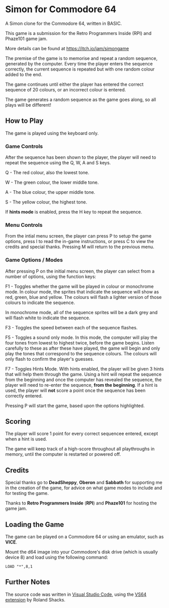 # Simon for Commodore 64
A Simon clone for the Commodore 64, written in BASIC.

This game is a submission for the Retro Programmers Inside (RPI) and Phaze101 game jam.

More details can be found at https://itch.io/jam/simongame

The premise of the game is to memorise and repeat a random sequence, generated by the computer. Every time the player enters the sequence correctly, the current sequence is repeated but with one random colour added to the end.

The game continues until either the player has entered the correct sequence of 20 colours, or an incorrect colour is entered. 

The game generates a random sequence as the game goes along, so all plays will be different!

## How to Play
The game is played using the keyboard only.

### Game Controls
After the sequence has been shown to the player, the player will need to repeat the sequence using the Q, W, A and S keys.

Q - The red colour, also the lowest tone.

W - The green colour, the lower middle tone.

A - The blue colour, the upper middle tone.

S - The yellow colour, the highest tone.

If **hints mode** is enabled, press the H key to repeat the sequence.

### Menu Controls

From the intial menu screen, the player can press P to setup the game options, press I to read the in-game instructions, or press C to view the credits and special thanks. Pressing M will return to the previous menu.

### Game Options / Modes
After pressing P on the initial menu screen, the player can select from a number of options, using the function keys:

F1 - Toggles whether the game will be played in colour or monochrome mode. In colour mode, the sprites that indicate the sequence will show as red, green, blue and yellow. The colours will flash a lighter version of those colours to indicate the sequence.

In monochrome mode, all of the sequence sprites will be a dark grey and will flash white to indicate the sequence.

F3 - Toggles the speed between each of the sequence flashes.

F5 - Toggles a sound only mode. In this mode, the computer will play the four tones from lowest to highest twice, before the game begins. Listen carefully to these as after these have played, the game will begin and only play the tones that correspond to the sequence colours. The colours will only flash to confirm the player's guesses.

F7 - Toggles Hints Mode. With hints enabled, the player will be given 3 hints that will help them through the game. Using a hint will repeat the sequence from the beginning and once the computer has revealed the sequence, the player will need to re-enter the sequence, **from the beginning**. If a hint is used, the player will __not__ score a point once the sequence has been correctly entered.

Pressing P will start the game, based upon the options highlighted.

## Scoring
The player will score 1 point for every correct sequencee entered, except when a hint is used.

The game will keep track of a high-score throughout all playthroughs in memory, until the computer is restarted or powered off.

## Credits
Special thanks go to **DeadSheppy**, **Oberon** and **Sabbath** for supporting me in the creation of the game, for advice on what game modes to include and for testing the game.

Thanks to **Retro Programmers Inside** (**RPI**) and **Phaze101** for hosting the game jam.

## Loading the Game
The game can be played on a Commodore 64 or using an emulator, such as **VICE**.

Mount the d64 image into your Commodore's disk drive (which is usually device 8) and load using the following command:

`LOAD "*",8,1`

## Further Notes
The source code was written in [Visual Studio Code](https://code.visualstudio.com/), using the [VS64 extension](https://github.com/rolandshacks/vs64) by Roland Shacks.